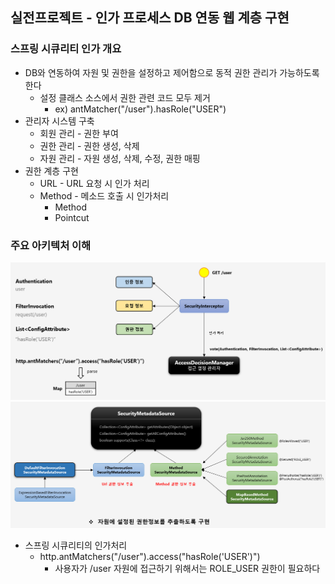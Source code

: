 ## 실전프로젝트 - 인가 프로세스 DB 연동 웹 계층 구현

### 스프링 시큐리티 인가 개요

- DB와 연동하여 자원 및 권한을 설정하고 제어함으로 동적 권한 관리가 가능하도록 한다
    - 설정 클래스 소스에서 권한 관련 코드 모두 제거
        - ex) antMatcher("/user").hasRole("USER")
- 관리자 시스템 구축
    - 회원 관리 - 권한 부여
    - 권한 관리 - 권한 생성, 삭제
    - 자원 관리 - 자원 생성, 삭제, 수정, 권한 매핑
- 권한 계층 구현
    - URL - URL 요청 시 인가 처리
    - Method - 메소드 호출 시 인가처리
        - Method
        - Pointcut
        
### 주요 아키텍처 이해
![authorization](../static/images/authorization.png)
![authorization_architecture](../static/images/authorization_architecture.png)
- 스프링 시큐리티의 인가처리
  - http.antMatchers("/user").access("hasRole('USER')")
    - 사용자가 /user 자원에 접근하기 위해서는 ROLE_USER 권한이 필요하다